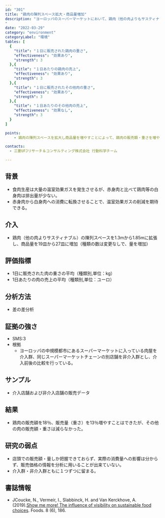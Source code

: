 ```yaml
---
id: "301"
title: "鶏肉の陳列スペース拡大・商品量増加"
description: "ヨーロッパのスーパーマーケットにおいて、鶏肉（他の肉よりもサスティナブル）の陳列スペースを拡大し、商品量を増やしたときの、肉の売上等に対する影響
"
date: "2022-03-29"
category: "environment"
categoryLabel: "環境"
tables: [
  {
    "title": "１日に販売された鶏肉の重さ",
    "effectiveness": "効果あり",
    "strength": 3
  },{
    "title": "１日あたりの鶏肉の売上",
    "effectiveness": "効果あり",
    "strength": 3
  },{
    "title": "１日に販売されたその他肉の重さ",
    "effectiveness": "効果あり",
    "strength": 3
  },{
    "title": "１日あたりのその他肉の売上",
    "effectiveness": "効果なし",
    "strength": 3
  }
]

points:
    - 鶏肉の陳列スペースを拡大し商品量を増やすことによって、鶏肉の販売額・重さを増やすことはできたが、その他の肉の販売額・重さは減らなかった。

contacts:
  - 三菱UFJリサーチ＆コンサルティング株式会社 行動科学チーム

---
```


## 背景
- 食肉生産は大量の温室効果ガスを発生させるが、赤身肉と比べて鶏肉等の白身肉は排出量が少ない。
- 赤身肉から白身肉への消費に転換させることで、温室効果ガスの削減を期待できる。

## 介入
- 鶏肉（他の肉よりサスティナブル）の陳列スペースを1.3mから1.85mに拡張し、商品量を19皿から27皿に増加（種類の数は変更なしで、量を増加）

## 評価指標
- 1日に販売された肉の重さの平均（種類別,単位：kg）
- 1日あたりの肉の売上の平均（種類別,単位：ユーロ）

## 分析方法
- 差の差分析

## 証拠の強さ
- SMS:3
- 根拠 
    - ヨーロッパの中規模都市にあるスーパーマーケットに入っている肉屋を介入群、同じスーパーマーケットチェーンの別店舗を非介入群とし、介入前後の比較を行っている。

## サンプル
- 介入店舗および非介入店舗の販売データ

## 結果
- 鶏肉の販売額を18％、販売量（重さ）を13％増やすことはできたが、その他の肉の販売額・重さは減らなかった。

## 研究の弱点
- 店頭での販売額・量しか把握できておらず、実際の消費量への影響は分からず、販売価格の情報を分析に用いることが出来ていない。
- 介入群・非介入群ともに１つずつに留まる。

## 書誌情報
- JCoucke, N., Vermeir, I., Slabbinck, H. and Van Kerckhove, A. (2019).[Show me more! The influence of visibility on sustainable food choices](https://www.mdpi.com/2304-8158/8/6/186). Foods. 8 (6), 186.

